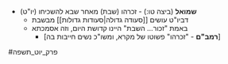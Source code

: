 * **שמואל** (ביצה טו:) - זכרהו (שבת) מאחר שבא להשכיחו (יו"ט)
	* דביו"ט עושים [[סעודה גדולה|סעודות גדולות]] מבשבת
	* באמת "זכור… השבת" היינו קדושת היום, וזה אסמכתא
		* \[**רמב"ם** - "זכרהו" פשוטו של מקרא, ומשו"כ נשים חייבות בה\]

#פרק_יוט_תשפה